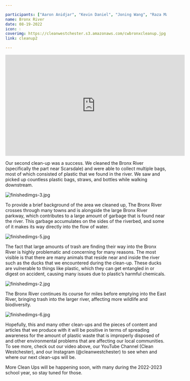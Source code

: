```yaml
---

participants: ["Aaron Anidjar", "Kevin Daniel", "Joning Wang", "Raza Malik"]
name: Bronx River
date: 08-19-2022
icon: 💧
coverimg: https://cleanwestchester.s3.amazonaws.com/cwbronxcleanup.jpg
link: cleanup2

---
```


<iframe width="560" height="315" src="https://www.youtube.com/embed/I_tX5vt-_vI" title="YouTube video player" frameborder="0" allow="accelerometer; autoplay; clipboard-write; encrypted-media; gyroscope; picture-in-picture; web-share" allowfullscreen></iframe>

Our second clean-up was a success. We cleaned the Bronx River (specifically the part near Scarsdale) and were able to collect multiple bags, most of which consisted of plastic that we found in the river. We saw and picked up countless plastic bags, straws, and bottles while walking downstream.

![finishedimgs-3.jpg](https://s3.us-west-2.amazonaws.com/secure.notion-static.com/e8ef08c9-4274-4c91-9862-1343d8850d0a/finishedimgs-3.jpg?X-Amz-Algorithm=AWS4-HMAC-SHA256&X-Amz-Content-Sha256=UNSIGNED-PAYLOAD&X-Amz-Credential=AKIAT73L2G45EIPT3X45%2F20230204%2Fus-west-2%2Fs3%2Faws4_request&X-Amz-Date=20230204T192910Z&X-Amz-Expires=86400&X-Amz-Signature=f7c471eecacc3b2e4baf337ffc7bbeaa3724203f9389fe6b5956076dfe0adb3d&X-Amz-SignedHeaders=host&response-content-disposition=filename%3D%22finishedimgs-3.jpg%22&x-id=GetObject)

To provide a brief background of the area we cleaned up, The Bronx River crosses through many towns and is alongside the large Bronx River parkway, which contributes to a large amount of garbage that is found near the river. This garbage accumulates on the sides of the riverbed, and some of it makes its way directly into the flow of water.

![finishedimgs-5.jpg](https://s3.us-west-2.amazonaws.com/secure.notion-static.com/951c4f56-cf4d-4887-bf34-02551afc607e/finishedimgs-5.jpg?X-Amz-Algorithm=AWS4-HMAC-SHA256&X-Amz-Content-Sha256=UNSIGNED-PAYLOAD&X-Amz-Credential=AKIAT73L2G45EIPT3X45%2F20230204%2Fus-west-2%2Fs3%2Faws4_request&X-Amz-Date=20230204T192924Z&X-Amz-Expires=86400&X-Amz-Signature=73d9beb960e1e8a635b2e988caa8f07f7b529bb7a76f6327d32af8202c28c41b&X-Amz-SignedHeaders=host&response-content-disposition=filename%3D%22finishedimgs-5.jpg%22&x-id=GetObject)

The fact that large amounts of trash are finding their way into the Bronx River is highly problematic and concerning for many reasons. The most visible is that there are many animals that reside near and inside the river such as the ducks that we encountered during the clean-up. These ducks are vulnerable to things like plastic, which they can get entangled in or digest on accident, causing many issues due to plastic’s harmful chemicals.

![finishedimgs-2.jpg](https://s3.us-west-2.amazonaws.com/secure.notion-static.com/2f9e36ac-0c38-49f0-a3e9-5e84fb925d26/finishedimgs-2.jpg?X-Amz-Algorithm=AWS4-HMAC-SHA256&X-Amz-Content-Sha256=UNSIGNED-PAYLOAD&X-Amz-Credential=AKIAT73L2G45EIPT3X45%2F20230204%2Fus-west-2%2Fs3%2Faws4_request&X-Amz-Date=20230204T192932Z&X-Amz-Expires=86400&X-Amz-Signature=fc27b822f8f14f4ccc8df7d7414ea027fdfbceaaf20062fb2ef6e86fde9e0e1d&X-Amz-SignedHeaders=host&response-content-disposition=filename%3D%22finishedimgs-2.jpg%22&x-id=GetObject)

The Bronx River continues its course for miles before emptying into the East River, bringing trash into the larger river, affecting more wildlife and biodiversity.

![finishedimgs-6.jpg](https://s3.us-west-2.amazonaws.com/secure.notion-static.com/77c809da-ff6f-4994-82d1-7c3ffd1ebbaf/finishedimgs-6.jpg?X-Amz-Algorithm=AWS4-HMAC-SHA256&X-Amz-Content-Sha256=UNSIGNED-PAYLOAD&X-Amz-Credential=AKIAT73L2G45EIPT3X45%2F20230204%2Fus-west-2%2Fs3%2Faws4_request&X-Amz-Date=20230204T192954Z&X-Amz-Expires=86400&X-Amz-Signature=62d2f4dfcab0ffd8a8cb03d320799b6dd1f9e02e398dd348097d43f57f9397ae&X-Amz-SignedHeaders=host&response-content-disposition=filename%3D%22finishedimgs-6.jpg%22&x-id=GetObject)

Hopefully, this and many other clean-ups and the pieces of content and articles that we produce with it will be positive in terms of spreading awareness for the amount of plastic waste that is improperly disposed of and other environmental problems that are affecting our local communities. To see more, check out our video above, our YouTube Channel (Clean Westchester), and our Instagram (@cleanwestchester) to see when and where our next clean-ups will be.

More Clean Ups will be happening soon, with many during the 2022-2023 school year, so stay tuned for those.
